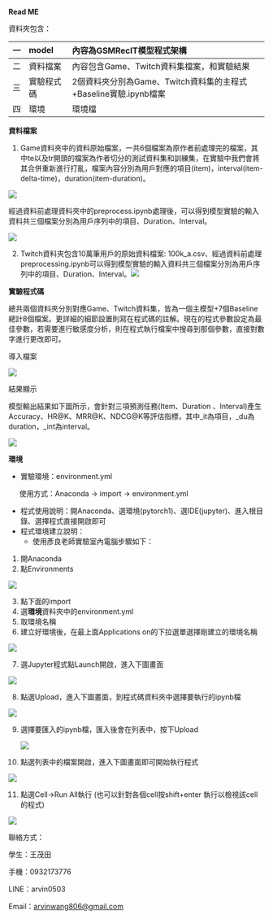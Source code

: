 **Read ME**

資料夾包含：

|一|model|內容為GSMRecIT模型程式架構|
| :- | :- | :- |
|二|資料檔案|內容包含Game、Twitch資料集檔案，和實驗結果|
|三|實驗程式碼|2個資料夾分別為Game、Twitch資料集的主程式+Baseline實驗.ipynb檔案|
|四|環境|環境檔|


**資料檔案**

1. Game資料夾中的資料原始檔案，一共6個檔案為原作者前處理完的檔案，其中te以及tr開頭的檔案為作者切分的測試資料集和訓練集，在實驗中我們會將其合併重新進行打亂，檔案內容分別為用戶對應的項目(item)，interval(item-delta-time)，duration(item-duration)。

![](Aspose.Words.3cf5bdcf-dc8c-4701-81f6-2681ed0bf7fa.001.png)

經過資料前處理資料夾中的preprocess.ipynb處理後，可以得到模型實驗的輸入資料共三個檔案分別為用戶序列中的項目、Duration、Interval。

![](Aspose.Words.3cf5bdcf-dc8c-4701-81f6-2681ed0bf7fa.002.png)

2. Twitch資料夾包含10萬筆用戶的原始資料檔案: 100k\_a.csv、經過資料前處理preprocessing.ipynb可以得到模型實驗的輸入資料共三個檔案分別為用戶序列中的項目、Duration、Interval。![](Aspose.Words.3cf5bdcf-dc8c-4701-81f6-2681ed0bf7fa.003.png)

**實驗程式碼**

總共兩個資料夾分別對應Game、Twitch資料集，皆為一個主模型+7個Baseline總計8個檔案。更詳細的細節設置則寫在程式碼的註解。現在的程式參數設定為最佳參數，若需要進行敏感度分析，則在程式執行檔案中搜尋到那個參數，直接對數字進行更改即可。

導入檔案

![](Aspose.Words.3cf5bdcf-dc8c-4701-81f6-2681ed0bf7fa.004.png)

結果顯示

模型輸出結果如下圖所示，會針對三項預測任務(Item、Duration 、Interval)產生Accuracy、HR@K、MRR@K、NDCG@K等評估指標，其中\_it為項目，\_du為duration，\_int為interval。

![](Aspose.Words.3cf5bdcf-dc8c-4701-81f6-2681ed0bf7fa.005.png)

**環境**

- 實驗環境：environment.yml

`	`使用方式：Anaconda -> import -> environment.yml

- 程式使用說明：開Anaconda、選環境(pytorch1)、選IDE(jupyter)、進入根目錄、選擇程式直接開啟即可
- 程式環境建立說明：
  - 使用彥良老師實驗室內電腦步驟如下：
1. 開Anaconda 
2. 點Environments

![](Aspose.Words.3cf5bdcf-dc8c-4701-81f6-2681ed0bf7fa.006.png)

3. 點下面的import 
4. 選**環境**資料夾中的environment.yml
5. 取環境名稱
6. 建立好環境後，在最上面Applications on的下拉選單選擇剛建立的環境名稱

![](Aspose.Words.3cf5bdcf-dc8c-4701-81f6-2681ed0bf7fa.007.png)

7. 選Jupyter程式點Launch開啟，進入下圖畫面

![](Aspose.Words.3cf5bdcf-dc8c-4701-81f6-2681ed0bf7fa.008.png)

8. 點選Upload，進入下圖畫面，到程式碼資料夾中選擇要執行的ipynb檔

![](Aspose.Words.3cf5bdcf-dc8c-4701-81f6-2681ed0bf7fa.009.png)



9. 選擇要匯入的ipynb檔，匯入後會在列表中，按下Upload

   ![](Aspose.Words.3cf5bdcf-dc8c-4701-81f6-2681ed0bf7fa.010.png)

10. 點選列表中的檔案開啟，進入下圖畫面即可開始執行程式

![](Aspose.Words.3cf5bdcf-dc8c-4701-81f6-2681ed0bf7fa.011.png)

11. 點選Cell->Run All執行 (也可以針對各個cell按shift+enter 執行以檢視該cell的程式)

   ![](Aspose.Words.3cf5bdcf-dc8c-4701-81f6-2681ed0bf7fa.012.png)

聯絡方式：

學生：王茂田

手機：0932173776

LINE：arvin0503

Email：arvinwang806@gmail.com
